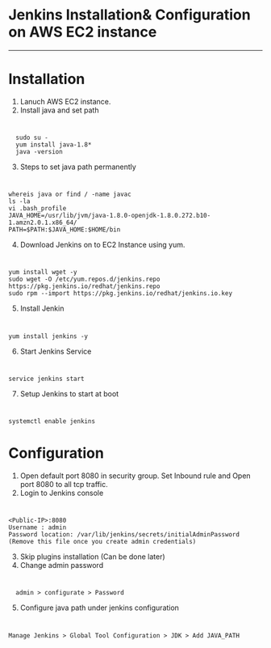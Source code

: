 # Jenkins Installation& Configuration on AWS EC2 instance
*******************************************************************

# Installation 

1. Lanuch AWS EC2 instance.
2. Install java and set path
#
	  sudo su -
	  yum install java-1.8*
	  java -version
3. Steps to set java path permanently
#
	whereis java or find / -name javac
	ls -la
	vi .bash_profile
	JAVA_HOME=/usr/lib/jvm/java-1.8.0-openjdk-1.8.0.272.b10-1.amzn2.0.1.x86_64/
	PATH=$PATH:$JAVA_HOME:$HOME/bin
4. Download Jenkins on to EC2 Instance using yum.
  #  
    yum install wget -y 
    sudo wget -O /etc/yum.repos.d/jenkins.repo https://pkg.jenkins.io/redhat/jenkins.repo
    sudo rpm --import https://pkg.jenkins.io/redhat/jenkins.io.key
	
5. Install Jenkin
#
	yum install jenkins -y
6. Start Jenkins Service
#
	service jenkins start
7. Setup Jenkins to start at boot
#
	systemctl enable jenkins
	

# Configuration

1. Open default port 8080 in security group. Set Inbound rule and Open port 8080 to all tcp traffic.
2. Login to Jenkins console
#
	<Public-IP>:8080
	Username : admin
	Password location: /var/lib/jenkins/secrets/initialAdminPassword 
	(Remove this file once you create admin credentials)
3. Skip plugins installation (Can be done later)
4. Change admin password
  #
	  admin > configurate > Password
5. Configure java path under jenkins configuration
  #
	Manage Jenkins > Global Tool Configuration > JDK > Add JAVA_PATH
	
